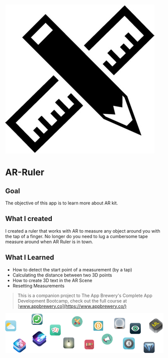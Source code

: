 ![AR Ruler Logo](Documentation/120.jpeg)

# AR-Ruler

## Goal

The objective of this app is to learn more about AR kit.

## What I created

I created a ruler that works with AR to measure any object around you with the tap of a finger. No longer do you need to lug a cumbersome tape measure around when AR Ruler is in town.

## What I Learned

* How to detect the start point of a measurement (by a tap)
* Calculating the distance between two 3D points
* How to create 3D text in the AR Scene
* Resetting Measurements



>This is a companion project to The App Brewery's Complete App Development Bootcamp, check out the full course at [www.appbrewery.co](https://www.appbrewery.co/)

![End Banner](Documentation/readme-end-banner.png)

